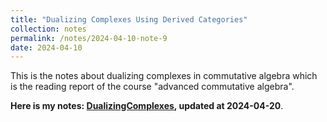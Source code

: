 ```yaml
---
title: "Dualizing Complexes Using Derived Categories"
collection: notes
permalink: /notes/2024-04-10-note-9
date: 2024-04-10
---
```

This is the notes about dualizing complexes in commutative algebra which is the reading report of the course "advanced commutative algebra".

**Here is my notes: [DualizingComplexes](https://dvlxlwz.github.io/files/HigherCA.pdf), updated at 2024-04-20**.

